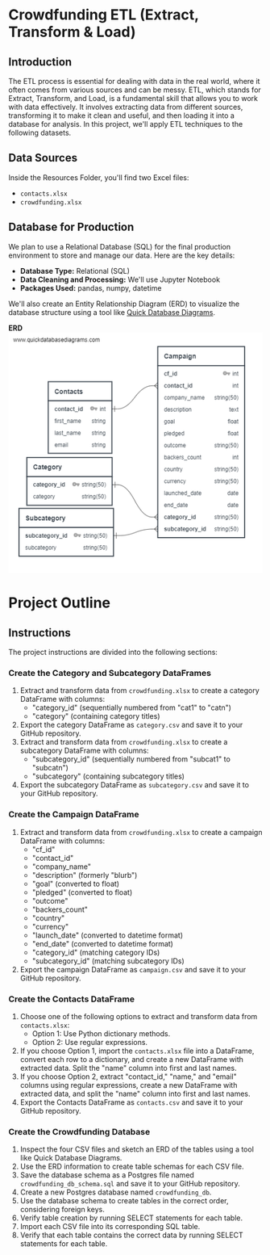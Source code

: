 # Crowdfunding ETL (Extract, Transform & Load)

## Introduction

The ETL process is essential for dealing with data in the real world, where it often comes from various sources and can be messy. ETL, which stands for Extract, Transform, and Load, is a fundamental skill that allows you to work with data effectively. It involves extracting data from different sources, transforming it to make it clean and useful, and then loading it into a database for analysis. In this project, we'll apply ETL techniques to the following datasets.

## Data Sources

Inside the Resources Folder, you'll find two Excel files:

* `contacts.xlsx`
* `crowdfunding.xlsx`

## Database for Production

We plan to use a Relational Database (SQL) for the final production environment to store and manage our data. Here are the key details:

* **Database Type:** Relational (SQL)
* **Data Cleaning and Processing:** We'll use Jupyter Notebook
* **Packages Used:** pandas, numpy, datetime

We'll also create an Entity Relationship Diagram (ERD) to visualize the database structure using a tool like [Quick Database Diagrams](https://www.quickdatabasediagrams.com/).

**ERD**
![ERD](./erd_image.png)


# Project Outline

## Instructions

The project instructions are divided into the following sections:

### Create the Category and Subcategory DataFrames

1. Extract and transform data from `crowdfunding.xlsx` to create a category DataFrame with columns:
   - "category_id" (sequentially numbered from "cat1" to "catn")
   - "category" (containing category titles)
2. Export the category DataFrame as `category.csv` and save it to your GitHub repository.
3. Extract and transform data from `crowdfunding.xlsx` to create a subcategory DataFrame with columns:
   - "subcategory_id" (sequentially numbered from "subcat1" to "subcatn")
   - "subcategory" (containing subcategory titles)
4. Export the subcategory DataFrame as `subcategory.csv` and save it to your GitHub repository.

### Create the Campaign DataFrame

1. Extract and transform data from `crowdfunding.xlsx` to create a campaign DataFrame with columns:
   - "cf_id"
   - "contact_id"
   - "company_name"
   - "description" (formerly "blurb")
   - "goal" (converted to float)
   - "pledged" (converted to float)
   - "outcome"
   - "backers_count"
   - "country"
   - "currency"
   - "launch_date" (converted to datetime format)
   - "end_date" (converted to datetime format)
   - "category_id" (matching category IDs)
   - "subcategory_id" (matching subcategory IDs)
2. Export the campaign DataFrame as `campaign.csv` and save it to your GitHub repository.

### Create the Contacts DataFrame

1. Choose one of the following options to extract and transform data from `contacts.xlsx`:
   - Option 1: Use Python dictionary methods.
   - Option 2: Use regular expressions.
2. If you choose Option 1, import the `contacts.xlsx` file into a DataFrame, convert each row to a dictionary, and create a new DataFrame with extracted data. Split the "name" column into first and last names.
3. If you choose Option 2, extract "contact_id," "name," and "email" columns using regular expressions, create a new DataFrame with extracted data, and split the "name" column into first and last names.
4. Export the Contacts DataFrame as `contacts.csv` and save it to your GitHub repository.

### Create the Crowdfunding Database

1. Inspect the four CSV files and sketch an ERD of the tables using a tool like Quick Database Diagrams.
2. Use the ERD information to create table schemas for each CSV file.
3. Save the database schema as a Postgres file named `crowdfunding_db_schema.sql` and save it to your GitHub repository.
4. Create a new Postgres database named `crowdfunding_db`.
5. Use the database schema to create tables in the correct order, considering foreign keys.
6. Verify table creation by running SELECT statements for each table.
7. Import each CSV file into its corresponding SQL table.
8. Verify that each table contains the correct data by running SELECT statements for each table.